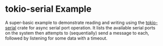# tokio-serial Example

A super-basic example to demonstrate reading and writing using the [tokio-serial](https://crates.io/crates/tokio-serial) crate for async serial port operation. It lists the available serial ports on the system then attempts to (sequentially) send a message to each, followed by listening for some data with a timeout.
